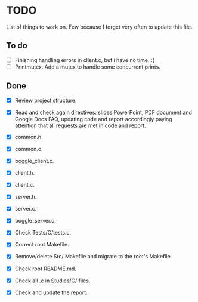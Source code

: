 # TODO

List of things to work on. Few because I forget very often to update this file.

## To do

- [ ] Finishing handling errors in client.c, but i have no time. :(
- [ ] Printmutex. Add a mutex to handle some concurrent prints.

## Done 

- [x] Review project structure.
- [x] Read and check again directives: slides PowerPoint, PDF document and Google Docs FAQ, updating code and report accordingly paying attention that all requests are met in code and report. 
- [x] common.h.
- [x] common.c.
- [x] boggle_client.c.
- [x] client.h.
- [x] client.c.
- [x] server.h.
- [x] server.c.
- [x] boggle_server.c.
- [x] Check Tests/C/tests.c.
- [x] Correct root Makefile.
- [x] Remove/delete Src/ Makefile and migrate to the root's Makefile.
- [x] Check root README.md.
- [x] Check all .c in Studies/C/ files.
- [x] Check and update the report.


